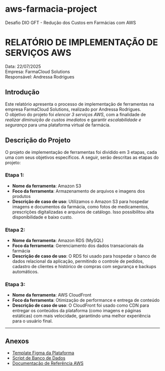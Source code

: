 # aws-farmacia-project
Desafio DIO GFT  -  Redução dos Custos em Farmácias com AWS

# RELATÓRIO DE IMPLEMENTAÇÃO DE SERVIÇOS AWS

Data: 22/07/2025  
Empresa: FarmaCloud Solutions  
Responsável: Andressa Rodrigues

## Introdução

Este relatório apresenta o processo de implementação de ferramentas na empresa FarmaCloud Solutions, realizado por Andressa Rodrigues.  
O objetivo do projeto foi *elencar 3 serviços AWS*, com a finalidade de *realizar diminuição de custos imediatos* e garantir *escalabilidade e segurança* para uma plataforma virtual de farmácia.

## Descrição do Projeto

O projeto de implementação de ferramentas foi dividido em 3 etapas, cada uma com seus objetivos específicos. A seguir, serão descritas as etapas do projeto:

### Etapa 1:
- **Nome da ferramenta**: Amazon S3  
- **Foco da ferramenta**: Armazenamento de arquivos e imagens dos produtos  
- **Descrição de caso de uso**: Utilizamos o Amazon S3 para hospedar imagens e documentos da farmácia, como fotos de medicamentos, prescrições digitalizadas e arquivos de catálogo. Isso possibilitou alta disponibilidade e baixo custo.

### Etapa 2:
- **Nome da ferramenta**: Amazon RDS (MySQL)  
- **Foco da ferramenta**: Gerenciamento dos dados transacionais da farmácia  
- **Descrição de caso de uso**: O RDS foi usado para hospedar o banco de dados relacional da aplicação, permitindo o controle de pedidos, cadastro de clientes e histórico de compras com segurança e backups automáticos.

### Etapa 3:
- **Nome da ferramenta**: AWS CloudFront  
- **Foco da ferramenta**: Otimização de performance e entrega de conteúdo  
- **Descrição de caso de uso**: O CloudFront foi usado como CDN para entregar os conteúdos da plataforma (como imagens e páginas estáticas) com mais velocidade, garantindo uma melhor experiência para o usuário final.

---

## Anexos

- [Template Figma da Plataforma](https://www.figma.com/your-template-link)
- [Script de Banco de Dados](./database/farmacia.sql)
- [Documentação de Referência AWS](https://docs.aws.amazon.com/)
